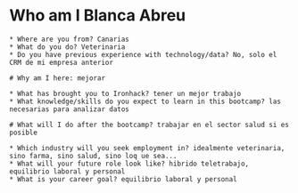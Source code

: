 # Who am I Blanca Abreu

    * Where are you from? Canarias
    * What do you do? Veterinaria
    * Do you have previous experience with technology/data? No, solo el CRM de mi empresa anterior

    # Why am I here: mejorar 

    * What has brought you to Ironhack? tener un mejor trabajo
    * What knowledge/skills do you expect to learn in this bootcamp? las necesarias para analizar datos

    # What will I do after the bootcamp? trabajar en el sector salud si es posible

    * Which industry will you seek employment in? idealmente veterinaria, sino farma, sino salud, sino loq ue sea...
    * What will your future role look like? hibrido teletrabajo, equilibrio laboral y personal
    * What is your career goal? equilibrio laboral y personal